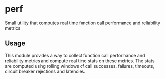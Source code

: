 perf
===

Small utility that computes real time function call performance and reliability metrics

Usage
---

This module provides a way to collect function call performance and reliability
metrics and compute real time stats on these metrics. The stats are computed
using rolling windows of call successes, failures, timeouts, circuit breaker
rejections and latencies.

